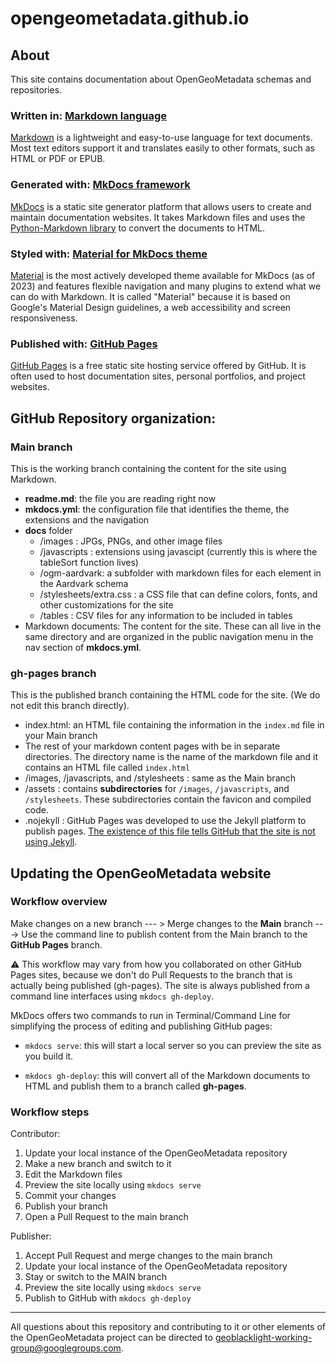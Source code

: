 # opengeometadata.github.io


## About

This site contains documentation about OpenGeoMetadata schemas and repositories.

### Written in: [Markdown language](https://daringfireball.net/projects/markdown/)

[Markdown](https://daringfireball.net/projects/markdown/) is a lightweight and easy-to-use language for text documents.
Most text editors support it and translates easily to other formats, such as HTML or PDF or EPUB.

### Generated with: [MkDocs framework ](https://www.mkdocs.org)

[MkDocs](https://www.mkdocs.org) is a static site generator platform that allows users to create and maintain documentation websites. It takes Markdown files and uses the [Python-Markdown library](https://python-markdown.github.io) to convert the documents to HTML.

### Styled with: [Material for MkDocs theme](https://squidfunk.github.io/mkdocs-material/)

[Material](https://squidfunk.github.io/mkdocs-material/) is the most actively developed theme available for MkDocs (as of 2023) and features flexible navigation and many plugins to extend what we can do with Markdown. It is called "Material" because it is based on Google's Material Design guidelines, a web accessibility and screen responsiveness.


### Published with: [GitHub Pages](https://pages.github.com)

[GitHub Pages](https://pages.github.com) is a free static site hosting service offered by GitHub. It is often used to host documentation sites, personal portfolios, and project websites.


## GitHub Repository organization:

### Main branch

This is the working branch containing the content for the site using Markdown.

* **readme.md**: the file you are reading right now
* **mkdocs.yml**: the configuration file that identifies the theme, the extensions and the navigation
* **docs** folder
	*  	/images : JPGs, PNGs, and other image files
	*   /javascripts : extensions using javascipt (currently this is where the tableSort function lives)
	*   /ogm-aardvark: a subfolder with markdown files for each element in the Aardvark schema
	*   /stylesheets/extra.css : a CSS file that can define colors, fonts, and other customizations for the site
	*   /tables : CSV files for any information to be included in tables
* Markdown documents: The content for the site. These can all live in the same directory and are organized in the public navigation menu in the nav section of **mkdocs.yml**.

### gh-pages branch

This is the published branch containing the HTML code for the site. (We do not edit this branch directly).

* index.html: an HTML file containing the information in the `index.md` file in your Main branch
* The rest of your markdown content pages with be in separate directories. The directory name is the name of the markdown file and it contains an HTML file called `index.html`
* /images, /javascripts, and /stylesheets : same as the Main branch
* /assets : contains **subdirectories** for `/images`, `/javascripts`, and `/stylesheets`.  These subdirectories contain the favicon and compiled code.
* .nojekyll : GitHub Pages was developed to use the Jekyll platform to publish pages. [The existence of this file tells GitHub that the site is not using Jekyll](https://github.blog/2009-12-29-bypassing-jekyll-on-github-pages/).


## Updating the OpenGeoMetadata website

### Workflow overview

Make changes on a new branch --- > Merge changes to the **Main** branch ---> Use the command line to publish content from the Main branch to the **GitHub Pages** branch.

:warning: This workflow may vary from how you collaborated on other GitHub Pages sites, because we don't do Pull Requests to the branch that is actually being published (gh-pages). The site is always published from a command line interfaces using `mkdocs gh-deploy`.

MkDocs offers two commands to run in Terminal/Command Line for simplifying the process of editing and publishing GitHub pages:

* `mkdocs serve`: this will start a local server so you can preview the site as you build it. 

* `mkdocs gh-deploy`: this will convert all of the Markdown documents to HTML and publish them to a branch called **gh-pages**.



### Workflow steps

Contributor:

1. Update your local instance of the OpenGeoMetadata repository
2. Make a new branch and switch to it
3. Edit the Markdown files
4. Preview the site locally using `mkdocs serve`
5. Commit your changes
6. Publish your branch
7. Open a Pull Request to the main branch

Publisher:

1. Accept Pull Request and merge changes to the main branch
2. Update your local instance of the OpenGeoMetadata repository
3. Stay or switch to the MAIN branch
4. Preview the site locally using `mkdocs serve`
5. Publish to GitHub with `mkdocs gh-deploy`




















------

All questions about this repository and contributing to it or other elements of the OpenGeoMetadata project can be directed to geoblacklight-working-group@googlegroups.com.
